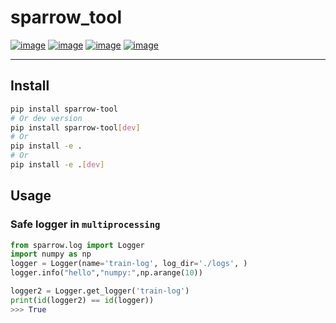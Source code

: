 # sparrow_tool
[![image](https://img.shields.io/badge/Pypi-0.5.0-green.svg)](https://pypi.org/project/sparrow_tool)
[![image](https://img.shields.io/badge/python-3.6+-blue.svg)](https://www.python.org/)
[![image](https://img.shields.io/badge/license-GNU_GPL--v3-blue.svg)](LICENSE)
[![image](https://img.shields.io/badge/author-kunyuan-orange.svg?style=flat-square&logo=appveyor)](https://github.com/beidongjiedeguang)


-------------------------
## Install
```bash
pip install sparrow-tool
# Or dev version
pip install sparrow-tool[dev]
# Or
pip install -e .
# Or
pip install -e .[dev]
```


## Usage

### Safe logger in `multiprocessing`
```python
from sparrow.log import Logger
import numpy as np
logger = Logger(name='train-log', log_dir='./logs', )
logger.info("hello","numpy:",np.arange(10))

logger2 = Logger.get_logger('train-log')
print(id(logger2) == id(logger))
>>> True
```

